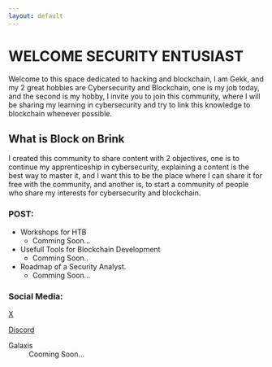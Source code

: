 ```yaml
---
layout: default
---
```


# WELCOME SECURITY ENTUSIAST

Welcome to this space dedicated to hacking and blockchain, I am Gekk, and my 2 great hobbies are Cybersecurity and Blockchain, one is my job today, and the second is my hobby, I invite you to join this community, where I will be sharing my learning in cybersecurity and try to link this knowledge to blockchain whenever possible.


## What is Block on Brink 

I created this community to share content with 2 objectives, one is to continue my apprenticeship in cybersecurity, explaining a content is the best way to master it, and I want this to be the place where I can share it for free with the community, and another is, to start a community of people who share my interests for cybersecurity and blockchain.



### POST:

- Workshops for HTB
  * Comming Soon...
- Usefull Tools for Blockchain Development
  * Comming Soon..
- Roadmap of a Security Analyst.
  * Comming Soon...



### Social Media:

[X](https://x.com/blockonbrink)

[Discord](https://discord.gg/3HDH5B9uqD)

<dl>
<dt>Galaxis</dt>
<dd>Cooming Soon...</dd>
</dl>



